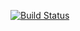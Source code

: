 [![Build Status](https://travis-ci.com/jedirandy/jedirandy.github.io.svg?branch=src)](https://travis-ci.com/jedirandy/jedirandy.github.io)
